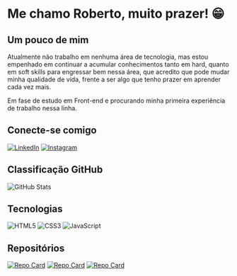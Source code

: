# Me chamo Roberto, muito prazer! 😁

## Um pouco de mim
Atualmente não trabalho em nenhuma área de tecnologia, mas estou empenhado em continuar a acumular conhecimentos tanto em hard, quanto em soft skills para engressar bem nessa área, que acredito que pode mudar minha qualidade de vida, frente a ser algo que tenho prazer em aprender cada vez mais.

Em fase de estudo em Front-end e procurando minha primeira experiência de trabalho nessa linha.

## Conecte-se comigo
[![LinkedIn](https://img.shields.io/badge/LinkedIn-000?style=for-the-badge&logo=linkedin)](https://www.linkedin.com/in/roberto-carlos-0156b2281/)
[![Instagram](https://img.shields.io/badge/Instagram-000?style=for-the-badge&logo=instagram)](https://www.instagram.com/robertinhodc/)

## Classificação GitHub
![GitHub Stats](https://github-readme-stats.vercel.app/api?username=robertoDCJ&theme=transparent&bg_color=000&border_color=30A3DC&show_icons=true&icon_color=30A3DC&title_color=E94D5F&text_color=FFF)

## Tecnologias
![HTML5](https://img.shields.io/badge/HTML5-000?style=for-the-badge&logo=html5)
![CSS3](https://img.shields.io/badge/CSS3-000?style=for-the-badge&logo=css3&logoColor=264CE4)
![JavaScript](https://img.shields.io/badge/JavaScript-000?style=for-the-badge&logo=javascript)

## Repositórios 
[![Repo Card](https://github-readme-stats.vercel.app/api/pin/?username=robertoDCJ&repo=jogo-do-detona-ralph&bg_color=000&border_color=30A3DC&show_icons=true&icon_color=30A3DC&title_color=E94D5F&text_color=FFF)](https://github.com/robertoDCJ/jogo-do-detona-ralph)
[![Repo Card](https://github-readme-stats.vercel.app/api/pin/?username=robertoDCJ&repo=memory-game&bg_color=000&border_color=30A3DC&show_icons=true&icon_color=30A3DC&title_color=E94D5F&text_color=FFF)](https://github.com/robertoDCJ/memory-game)
[![Repo Card](https://github-readme-stats.vercel.app/api/pin/?username=robertoDCJ&repo=desafio1-desenvolvendo-uma-landingpage&bg_color=000&border_color=30A3DC&show_icons=true&icon_color=30A3DC&title_color=E94D5F&text_color=FFF)](https://github.com/robertoDCJ/desafio1-desenvolvendo-uma-landingpage)
